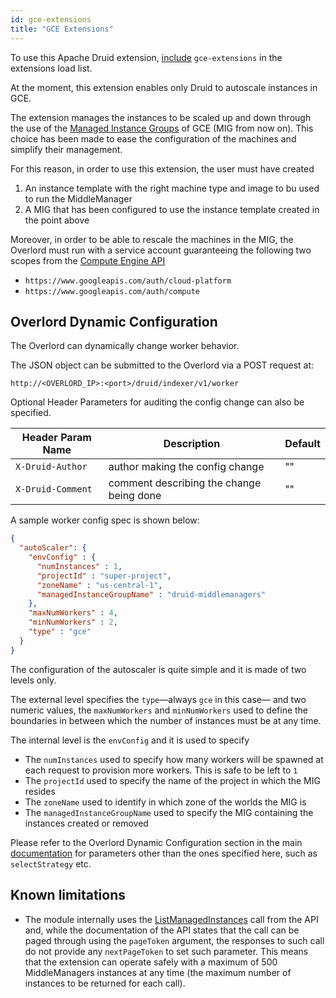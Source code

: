 ```yaml
---
id: gce-extensions
title: "GCE Extensions"
---
```


<!--
  ~ Licensed to the Apache Software Foundation (ASF) under one
  ~ or more contributor license agreements.  See the NOTICE file
  ~ distributed with this work for additional information
  ~ regarding copyright ownership.  The ASF licenses this file
  ~ to you under the Apache License, Version 2.0 (the
  ~ "License"); you may not use this file except in compliance
  ~ with the License.  You may obtain a copy of the License at
  ~
  ~   http://www.apache.org/licenses/LICENSE-2.0
  ~
  ~ Unless required by applicable law or agreed to in writing,
  ~ software distributed under the License is distributed on an
  ~ "AS IS" BASIS, WITHOUT WARRANTIES OR CONDITIONS OF ANY
  ~ KIND, either express or implied.  See the License for the
  ~ specific language governing permissions and limitations
  ~ under the License.
  -->


To use this Apache Druid extension, [include](./../extensions.md#loading-extensions) `gce-extensions` in the extensions load list.

At the moment, this extension enables only Druid to autoscale instances in GCE.

The extension manages the instances to be scaled up and down through the use of the [Managed Instance Groups](https://cloud.google.com/compute/docs/instance-groups/creating-groups-of-managed-instances#resize_managed_group)
of GCE (MIG from now on). This choice has been made to ease the configuration of the machines and simplify their
management.

For this reason, in order to use this extension, the user must have created
1. An instance template with the right machine type and image to bu used to run the MiddleManager
2. A MIG that has been configured to use the instance template created in the point above

Moreover, in order to be able to rescale the machines in the MIG, the Overlord must run with a service account
guaranteeing the following two scopes from the [Compute Engine API](https://developers.google.com/identity/protocols/googlescopes#computev1)
- `https://www.googleapis.com/auth/cloud-platform`
- `https://www.googleapis.com/auth/compute`

## Overlord Dynamic Configuration

The Overlord can dynamically change worker behavior.

The JSON object can be submitted to the Overlord via a POST request at:

```
http://<OVERLORD_IP>:<port>/druid/indexer/v1/worker
```

Optional Header Parameters for auditing the config change can also be specified.

|Header Param Name| Description | Default |
|----------|-------------|---------|
|`X-Druid-Author`| author making the config change|""|
|`X-Druid-Comment`| comment describing the change being done|""|

A sample worker config spec is shown below:

```json
{
  "autoScaler": {
    "envConfig" : {
      "numInstances" : 1,
      "projectId" : "super-project",
      "zoneName" : "us-central-1",
      "managedInstanceGroupName" : "druid-middlemanagers"
    },
    "maxNumWorkers" : 4,
    "minNumWorkers" : 2,
    "type" : "gce"
  }
}
```

The configuration of the autoscaler is quite simple and it is made of two levels only.

The external level specifies the `type`—always `gce` in this case— and two numeric values,
the `maxNumWorkers` and `minNumWorkers` used to define the boundaries in between which the
number of instances must be at any time.

The internal level is the `envConfig` and it is used to specify

- The `numInstances` used to specify how many workers will be spawned at each 
request to provision more workers.  This is safe to be left to `1`
- The `projectId` used to specify the name of the project in which the MIG resides
- The `zoneName` used to identify in which zone of the worlds the MIG is
- The `managedInstanceGroupName` used to specify the MIG containing the instances created or 
removed

Please refer to the Overlord Dynamic Configuration section in the main [documentation](./../../configuration/index.md)
for parameters other than the ones specified here, such as `selectStrategy` etc.

## Known limitations

- The module internally uses the [ListManagedInstances](https://cloud.google.com/compute/docs/reference/rest/v1/instanceGroupManagers/listManagedInstances)
 call from the API and, while the documentation of the API states that the call can be paged through using the
 `pageToken` argument, the responses to such call do not provide any `nextPageToken` to set such parameter. This means
 that the extension can operate safely with a maximum of 500 MiddleManagers instances at any time (the maximum number
 of instances to be returned for each call).
 